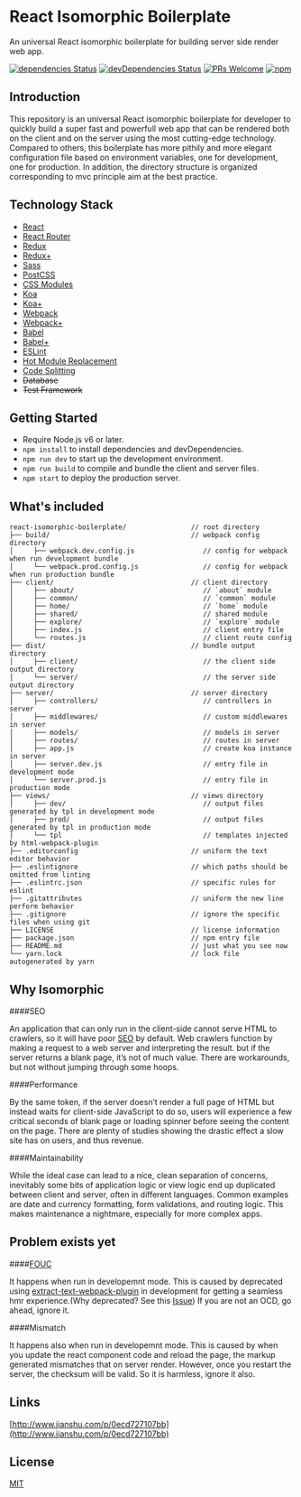 # React Isomorphic Boilerplate

An universal React isomorphic boilerplate for building server side render web app.

[![dependencies Status](https://david-dm.org/chikara-chan/react-isomorphic-boilerplate/status.svg)](https://david-dm.org/chikara-chan/react-isomorphic-boilerplate) [![devDependencies Status](https://david-dm.org/chikara-chan/react-isomorphic-boilerplate/dev-status.svg)](https://david-dm.org/chikara-chan/react-isomorphic-boilerplate?type=dev) [![PRs Welcome](https://img.shields.io/badge/PRs-welcome-brightgreen.svg)](https://github.com/chikara-chan/react-isomorphic-boilerplate/pulls) [![npm](https://img.shields.io/npm/l/express.svg)](https://github.com/chikara-chan/react-isomorphic-boilerplate/blob/master/LICENSE)

## Introduction

This repository is an universal React isomorphic boilerplate for developer to quickly build a super fast and powerfull web app that can be rendered both on the client and on the server using the most cutting-edge technology. Compared to others, this boilerplate has more pithily and more elegant configuration file based on environment variables, one for development, one for production. In addition, the directory structure is organized corresponding to mvc principle aim at the best practice.

## Technology Stack

- [React](https://github.com/facebook/react)
- [React Router](https://github.com/ReactTraining/react-router)
- [Redux](https://github.com/reactjs/redux)
- [Redux+](https://github.com/xgrommx/awesome-redux)
- [Sass](https://github.com/sass/sass)
- [PostCSS](https://github.com/postcss/postcss)
- [CSS Modules](https://github.com/css-modules/css-modules)
- [Koa](https://github.com/koajs/koa)
- [Koa+](https://github.com/koajs)
- [Webpack](https://github.com/webpack/webpack)
- [Webpack+](https://webpack.js.org/loaders/)
- [Babel](https://github.com/babel/babel)
- [Babel+](http://babeljs.io/docs/plugins/)
- [ESLint](https://github.com/eslint/eslint)
- [Hot Module Replacement](https://webpack.github.io/docs/hot-module-replacement.html)
- [Code Splitting](https://webpack.github.io/docs/code-splitting.html)
- ~~Database~~
- ~~Test Framework~~

## Getting Started

- Require Node.js v6 or later.
- `npm install` to install dependencies and devDependencies.
- `npm run dev` to start up the development environment.
- `npm run build` to compile and bundle the client and server files.
- `npm start` to deploy the production server.

## What's included

```
react-isomorphic-boilerplate/                // root directory
├── build/                                   // webpack config directory
│     ├── webpack.dev.config.js                 // config for webpack when run development bundle
│     └── webpack.prod.config.js                // config for webpack when run production bundle
├── client/                                  // client directory
│     ├── about/                                // `about` module
│     ├── common/                               // `common` module
│     ├── home/                                 // `home` module
│     ├── shared/                               // shared module
│     ├── explore/                              // `explore` module
│     ├── index.js                              // client entry file
│     └── routes.js                             // client route config
├── dist/                                    // bundle output directory
│     ├── client/                               // the client side output directory
│     └── server/                               // the server side output directory
├── server/                                  // server directory
│     ├── controllers/                          // controllers in server
│     ├── middlewares/                          // custom middlewares in server
│     ├── models/                               // models in server
│     ├── routes/                               // routes in server
│     ├── app.js                                // create koa instance in server
│     ├── server.dev.js                         // entry file in development mode
│     └── server.prod.js                        // entry file in production mode
├── views/                                   // views directory
│     ├── dev/                                  // output files generated by tpl in development mode
│     ├── prod/                                 // output files generated by tpl in production mode
│     └── tpl                                   // templates injected by html-webpack-plugin
├── .editorconfig                            // uniform the text editor behavior
├── .eslintignore                            // which paths should be omitted from linting
├── .eslintrc.json                           // specific rules for eslint
├── .gitattributes                           // uniform the new line perform behavior
├── .gitignore                               // ignore the specific files when using git
├── LICENSE                                  // license information
├── package.json                             // npm entry file
├── README.md                                // just what you see now
└── yarn.lock                                // lock file autogenerated by yarn
```

## Why Isomorphic

####SEO

An application that can only run in the client-side cannot serve HTML to crawlers, so it will have poor [SEO](https://en.wikipedia.org/wiki/Search_engine_optimization) by default. Web crawlers function by making a request to a web server and interpreting the result. but if the server returns a blank page, it’s not of much value. There are workarounds, but not without jumping through some hoops.

####Performance

By the same token, if the server doesn’t render a full page of HTML but instead waits for client-side JavaScript to do so, users will experience a few critical seconds of blank page or loading spinner before seeing the content on the page. There are plenty of studies showing the drastic effect a slow site has on users, and thus revenue.

####Maintainability

While the ideal case can lead to a nice, clean separation of concerns, inevitably some bits of application logic or view logic end up duplicated between client and server, often in different languages. Common examples are date and currency formatting, form validations, and routing logic. This makes maintenance a nightmare, especially for more complex apps.

## Problem exists yet

####[FOUC](https://www.google.com.hk/url?sa=t&rct=j&q=&esrc=s&source=web&cd=2&ved=0ahUKEwimhPqTrofRAhXHkJQKHTEYCfMQFggjMAE&url=https%3a%2f%2fen%2ewikipedia%2eorg%2fwiki%2fFlash_of_unstyled_content&usg=AFQjCNGjAnNtZtjPb5oLsT9Wlf9az7hXTw)

It happens when run in developemnt mode. This is caused by deprecated using [extract-text-webpack-plugin](https://github.com/webpack/extract-text-webpack-plugin) in development for getting a seamless hmr experience.(Why deprecated? See this [Issue](https://github.com/webpack/extract-text-webpack-plugin/issues/30)) If you are not an OCD, go ahead, ignore it.

####Mismatch

It happens also when run in developemnt mode. This is caused by when you update the react component code and reload the page, the markup generated mismatches that on server render. However, once you restart the server, the checksum will be valid. So it is harmless, ignore it also.

## Links

[http://www.jianshu.com/p/0ecd727107bb](http://www.jianshu.com/p/0ecd727107bb)

## License

[MIT](https://github.com/chikara-chan/react-isomorphic-boilerplate/blob/master/LICENSE)
